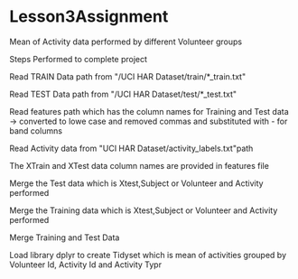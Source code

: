 # Lesson3Assignment
Mean of Activity data performed by different Volunteer groups

Steps Performed to complete project

Read TRAIN Data path from "/UCI HAR Dataset/train/*_train.txt"

Read TEST Data path from "/UCI HAR Dataset/test/*_test.txt"

Read features path which has the column names for Training and Test data -> converted to lowe case and removed commas and substituted with - for band columns

Read Activity data from "UCI HAR Dataset/activity_labels.txt"path

The XTrain and XTest data column names are provided in features file

Merge the Test data which is Xtest,Subject or Volunteer and Activity performed

Merge the Training data which is Xtest,Subject or Volunteer and Activity performed

Merge Training and Test Data

Load library dplyr to create Tidyset which is mean of activities grouped by Volunteer Id, Activity Id and Activity Typr

